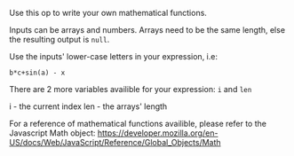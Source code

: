 Use this op to write your own mathematical functions.

Inputs can be arrays and numbers. Arrays need to be the same length, else the resulting output is `null`.

Use the inputs' lower-case letters in your expression, i.e:

`b*c+sin(a) - x`

There are 2 more variables availible for your expression: `i` and `len`

i - the current index
len - the arrays' length

For a reference of mathematical functions availible, please refer to the Javascript Math object: https://developer.mozilla.org/en-US/docs/Web/JavaScript/Reference/Global_Objects/Math
